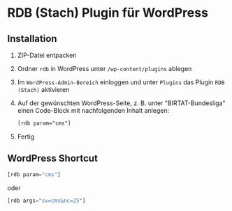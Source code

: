 # RDB (Stach) Plugin für WordPress

## Installation

1. ZIP-Datei entpacken

2. Ordner `rdb` in WordPress unter `/wp-content/plugins` ablegen

3. Im `WordPress-Admin-Bereich` einloggen und unter `Plugins` das Plugin `RDB (Stach)` aktivieren

6. Auf der gewünschten WordPress-Seite, z. B. unter "BIRTAT-Bundesliga" einen Code-Block mit nachfolgenden Inhalt anlegen:

   ```html
   [rdb param="cms"]
   ```

7. Fertig



## WordPress Shortcut

``` php
[rdb param="cms"]
```
oder
``` php
[rdb args="sv=cms&nc=25"]
```

